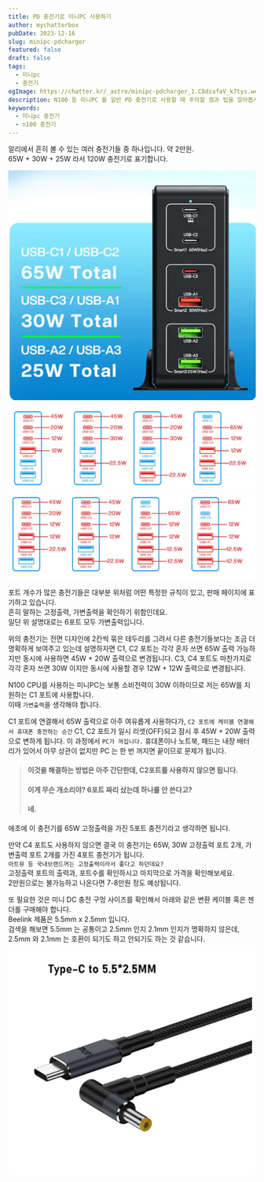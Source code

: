 ```yaml
---
title: PD 충전기로 미니PC 사용하기
author: mychatterbox
pubDate: 2023-12-16
slug: minipc-pdcharger
featured: false
draft: false
tags:
  - 미니pc
  - 충전기
ogImage: https://chatter.kr/_astro/minipc-pdcharger_1.C8dzafaV_k7tys.webp
description: N100 등 미니PC 를 일반 PD 충전기로 사용할 때 주의할 점과 팁을 알아봅시다.
keywords:
  - 미니pc 충전기
  - n100 충전기
---
```


알리에서 흔히 볼 수 있는 여러 충전기들 중 하나입니다. 약 2만원.  
65W + 30W + 25W 라서 120W 충전기로 표기합니다.

![충전기](../../assets/blog-images/2024/minipc-pdcharger_1.png)

![충전기](../../assets/blog-images/2024/minipc-pdcharger_2.png)
![충전기](../../assets/blog-images/2024/minipc-pdcharger_3.png)

포트 개수가 많은 충전기들은 대부분 위처럼 어떤 특정한 규칙이 있고, 판매 페이지에 표기하고 있습니다.  
흔히 말하는 고정출력, 가변출력을 확인하기 위함인데요.  
일단 위 설명대로는 6포트 모두 가변출력입니다.

위의 충전기는 전면 디자인에 2칸씩 묶은 테두리를 그려서 다른 충전기들보다는 조금 더 명확하게 보여주고 있는데
설명하자면 C1, C2 포트는 각각 혼자 쓰면 65W 출력 가능하지만 동시에 사용하면 45W + 20W 출력으로 변경됩니다.
C3, C4 포트도 마찬가지로 각각 혼자 쓰면 30W 이지만 동시에 사용할 경우 12W + 12W 출력으로 변경됩니다.

N100 CPU를 사용하는 미니PC는 보통 소비전력이 30W 이하이므로 저는 65W를 지원하는 C1 포트에 사용합니다.  
이때 `가변출력`을 생각해야 합니다.

C1 포트에 연결해서 65W 출력으로 아주 여유롭게 사용하다가, `C2 포트에 케이블 연결해서 휴대폰 충전하는 순간` C1, C2 포트가 일시 리셋(OFF)되고 잠시 후 45W + 20W 출력으로 변하게 됩니다. 이 과정에서 `PC가 꺼집니다.`
휴대폰이나 노트북, 패드는 내장 배터리가 있어서 아무 상관이 없지만 PC 는 한 번 꺼지면 끝이므로 문제가 됩니다.

>#### 이것을 해결하는 방법은 아주 간단한데, C2포트를 사용하지 않으면 됩니다.
>
>#### 이게 무슨 개소리야? 6포트 짜리 샀는데 하나를 안 쓴다고?
>
>#### 네.

애초에 이 충전기를 65W 고정출력을 가진 5포트 충전기라고 생각하면 됩니다.

만약 C4 포트도 사용하지 않으면
결국 이 충전기는 65W, 30W 고정출력 포트 2개, 가변출력 포트 2개를 가진 4포트 충전기가 됩니다.  
`아트뮤 등 국내브랜드꺼는 고정출력이라서 좋다고 하던데요?`  
고정출력 포트의 출력과, 포트수를 확인하시고 마지막으로 가격을 확인해보세요.  
2만원으로는 불가능하고 나온다면 7-8만원 정도 예상됩니다.

또 필요한 것은 미니 DC 충전 구멍 사이즈를 확인해서 아래와 같은 변환 케이블 혹은 젠더를 구매해야 합니다.  
Beelink 제품은 5.5mm x 2.5mm 입니다.  
검색을 해보면 5.5mm 는 공통이고 2.5mm 인지 2.1mm 인지가 명확하지 않은데, 2.5mm 와 2.1mm 는 호환이 되기도 하고 안되기도 하는 것 같습니다.

![케이블](../../assets/blog-images/2024/minipc-pdcharger_4.png)
